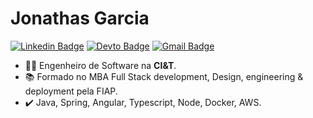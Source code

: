 # Jonathas Garcia

[![Linkedin Badge](https://img.shields.io/badge/-LinkedIn-blue?style=for-the-badge&logo=Linkedin&logoColor=white&link=https://www.linkedin.com/in/jonathas-garcia/)](https://www.linkedin.com/in/jonathas-garcia/)
[![Devto Badge](https://img.shields.io/badge/-dev.to-000?style=for-the-badge&logo=Dev.to&logoColor=white&link=https://dev.to/jonathasgarcia)](https://dev.to/jonathasgarcia)
[![Gmail Badge](https://img.shields.io/badge/-Gmail-c14438?style=for-the-badge&logo=Gmail&logoColor=white&link=mailto:mailto:jonathas.cgarcia@gmail.com)](mailto:jonathas.cgarcia@gmail.com)

- :man_technologist: Engenheiro de Software na **CI&T**.
- :books: Formado no MBA Full Stack development, Design, engineering & deployment pela FIAP.
- :heavy_check_mark: Java, Spring, Angular, Typescript, Node, Docker, AWS.
